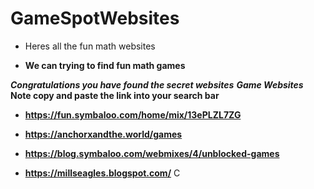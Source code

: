 # GameSpotWebsites

- Heres all the fun math websites






























- **We can trying to find fun math games**






















































































































































***Congratulations you have found the secret websites***
  ***Game Websites***
**Note copy and paste the link into your search bar**

- **https://fun.symbaloo.com/home/mix/13ePLZL7ZG**

-  **https://anchorxandthe.world/games**

- **https://blog.symbaloo.com/webmixes/4/unblocked-games**

- **https://millseagles.blogspot.com/**
C
